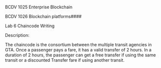 BCDV 1025 Enterprise Blockchain

BCDV 1026 Blockchain platforms####

Lab 6 Chaincode Writing

Description:

The chaincode is the consortium between the multiple transit agencies in GTA. Once a passenger pays a fare, it has a valid transfer of 2 hours. In a duration of 2 hours, the passenger can get a free transfer if using the same transit or a discounted Transfer fare if using another transit.
